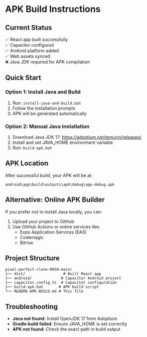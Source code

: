 # APK Build Instructions

## Current Status
✅ React app built successfully  
✅ Capacitor configured  
✅ Android platform added  
✅ Web assets synced  
❌ Java JDK required for APK compilation  

## Quick Start

### Option 1: Install Java and Build
1. Run: `install-java-and-build.bat`
2. Follow the installation prompts
3. APK will be generated automatically

### Option 2: Manual Java Installation
1. Download Java JDK 17: https://adoptium.net/temurin/releases/
2. Install and set JAVA_HOME environment variable
3. Run: `build-apk.bat`

## APK Location
After successful build, your APK will be at:
```
android\app\build\outputs\apk\debug\app-debug.apk
```

## Alternative: Online APK Builder
If you prefer not to install Java locally, you can:
1. Upload your project to GitHub
2. Use GitHub Actions or online services like:
   - Expo Application Services (EAS)
   - Codemagic
   - Bitrise

## Project Structure
```
pixel-perfect-clone-0950-main/
├── dist/                 # Built React app
├── android/             # Capacitor Android project
├── capacitor.config.ts  # Capacitor configuration
├── build-apk.bat       # APK build script
└── README-APK-BUILD.md # This file
```

## Troubleshooting
- **Java not found**: Install OpenJDK 17 from Adoptium
- **Gradle build failed**: Ensure JAVA_HOME is set correctly
- **APK not found**: Check the exact path in build output